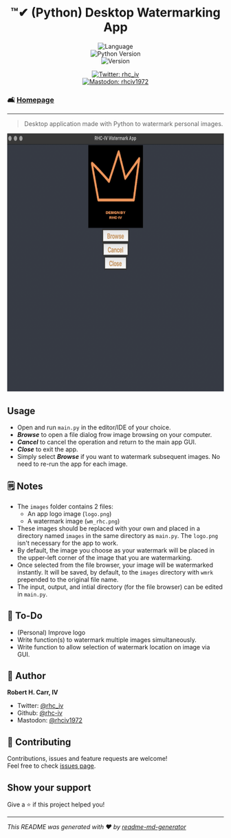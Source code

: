 <h1 align="center">™✔ (Python) Desktop Watermarking App</h1>
<p align="center">
  <img alt="Language" src="https://img.shields.io/badge/language-python-blue"><br>
  <img alt="Python Version" src="https://img.shields.io/badge/python_version-3.11-yellow" /><br>
  <img alt="Version" src="https://img.shields.io/badge/app_version-1.10-blue.svg?cacheSeconds=2592000" />
  <p align="center">
  <a href="https://twitter.com/rhc_iv" target="_blank">
    <img alt="Twitter: rhc_iv" src="https://img.shields.io/twitter/follow/rhc_iv.svg?style=social" /><br>
  </a>
  <a href="https://mastodon.social/@rhciv1972" target="_blank">
    <img alt="Mastodon: rhciv1972" src="https://img.shields.io/mastodon/follow/109497169591319512?domain=https%3A%2F%2Fmastodon.social&style=social" />
  </a>
  </p>
</p>

### 🛋️ [Homepage](https://github.com/rhc-iv/py-watermark-app)
---
> Desktop application made with Python to watermark personal images.

<p align="center">
  <img alt="Image Watermarking App" src="https://github.com/rhc-iv/py-watermark-app/blob/main/screenshot.png" width="800" height="600" />
</p>

## Usage

- Open and run `main.py` in the editor/IDE of your choice.
- _**Browse**_ to open a file dialog frow image browsing on your computer.
- _**Cancel**_ to cancel the operation and return to the main app GUI.
- _**Close**_ to exit the app.
- Simply select _**Browse**_ if you want to watermark subsequent images. No need to re-run the app for each image.

## 🗒️ Notes

- The `images` folder contains 2 files:
  - An app logo image (`logo.png`)
  - A watermark image (`wm_rhc.png`)
- These images should be replaced with your own and placed in a directory named `images` in the same directory as `main.py`. The `logo.png` isn't necessary for the app to work.
- By default, the image you choose as your watermark will be placed in the upper-left corner of the image that you are watermarking.
- Once selected from the file browser, your image will be watermarked instantly. It will be saved, by default, to the `images` directory with `wmrk` prepended to the original file name.
- The input, output, and intial directory (for the file browser) can be edited in `main.py`.

## 📝 To-Do

- (Personal) Improve logo
- Write function(s) to watermark multiple images simultaneously.
- Write function to allow selection of watermark location on image via GUI.

## 👤 Author

**Robert H. Carr, IV**

* Twitter: [@rhc_iv](https://twitter.com/rhc_iv)
* Github: [@rhc-iv](https://github.com/rhc-iv)
* Mastodon: [@rhciv1972](https://mastodon.social/@rhciv1972)

## 🤝 Contributing

Contributions, issues and feature requests are welcome!<br />Feel free to check [issues page](https://github.com/rhc-iv/py-watermark-app/issues). 

## Show your support

Give a ⭐️ if this project helped you!

***
_This README was generated with ❤️ by [readme-md-generator](https://github.com/kefranabg/readme-md-generator)_
